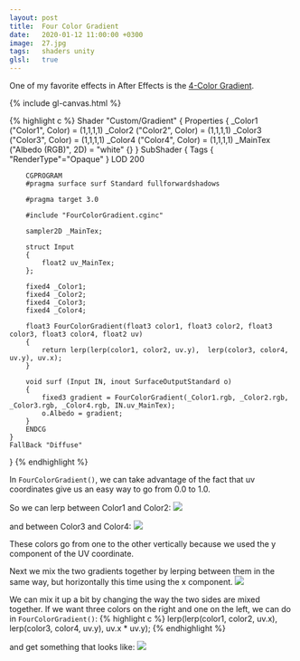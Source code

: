 ```yaml
---
layout: post
title:  Four Color Gradient
date:   2020-01-12 11:00:00 +0300
image:  27.jpg
tags:   shaders unity
glsl:   true
---
```



One of my favorite effects in After Effects is the [4-Color Gradient](https://helpx.adobe.com/in/after-effects/using/generate-effects.html#4_color_gradient_effect).

<canvas class="glslCanvas" data-fragment-url="{{ site.baseurl }}/frags/helloworld.frag" width="690" height="518"></canvas>
{% include gl-canvas.html %}

{% highlight c %}
Shader "Custom/Gradient"
{
    Properties
    {
        _Color1 ("Color1", Color) = (1,1,1,1)
        _Color2 ("Color2", Color) = (1,1,1,1)
        _Color3 ("Color3", Color) = (1,1,1,1)
        _Color4 ("Color4", Color) = (1,1,1,1)
        _MainTex ("Albedo (RGB)", 2D) = "white" {}
    }
    SubShader
    {
        Tags { "RenderType"="Opaque" }
        LOD 200

        CGPROGRAM
        #pragma surface surf Standard fullforwardshadows

        #pragma target 3.0

        #include "FourColorGradient.cginc"

        sampler2D _MainTex;

        struct Input
        {
            float2 uv_MainTex;
        };

        fixed4 _Color1;
        fixed4 _Color2;
        fixed4 _Color3;
        fixed4 _Color4;

        float3 FourColorGradient(float3 color1, float3 color2, float3 color3, float3 color4, float2 uv)
        {
            return lerp(lerp(color1, color2, uv.y),  lerp(color3, color4, uv.y), uv.x);
        }

        void surf (Input IN, inout SurfaceOutputStandard o)
        {
            fixed3 gradient = FourColorGradient(_Color1.rgb, _Color2.rgb, _Color3.rgb, _Color4.rgb, IN.uv_MainTex);
            o.Albedo = gradient;
        }
        ENDCG
    }
    FallBack "Diffuse"
}
{% endhighlight %}

In `FourColorGradient()`, we can take advantage of the fact that uv coordinates give us an easy way to go from 0.0 to 1.0.

So we can lerp between Color1 and Color2:
![]({{site.baseurl}}/img/27/gradient_color1_color2.png)

and between Color3 and Color4:
![]({{site.baseurl}}/img/27/gradient_color3_color4.png)

These colors go from one to the other vertically because we used the y component of the UV coordinate.

Next we mix the two gradients together by lerping between them in the same way, but horizontally this time using the x component.
![]({{site.baseurl}}/img/27/shader_gradient.png)

We can mix it up a bit by changing the way the two sides are mixed together.
If we want three colors on the right and one on the left, we can do in `FourColorGradient()`:
{% highlight c %}
lerp(lerp(color1, color2, uv.x),  lerp(color3, color4, uv.y), uv.x * uv.y);
{% endhighlight %}

and get something that looks like:
![]({{site.baseurl}}/img/27/gradient_two_to_one.png)
